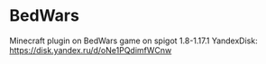 # BedWars
 Minecraft plugin on BedWars game on spigot 1.8-1.17.1
 YandexDisk: https://disk.yandex.ru/d/oNe1PQdimfWCnw

